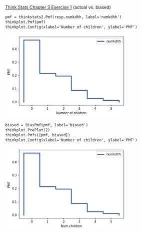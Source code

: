 [Think Stats Chapter 3 Exercise 1](http://greenteapress.com/thinkstats2/html/thinkstats2004.html#toc31) (actual vs. biased)

>> 
```
pmf = thinkstats2.Pmf(resp.numkdhh, label='numkdhh')
thinkplot.Pmf(pmf)
thinkplot.Config(xlabel='Number of children', ylabel='PMF')
```

![chap3_1a](https://github.com/kimjaesung/dsp/blob/master/img/stats3_1.png "")

```
biased = BiasPmf(pmf, label='biased')
thinkplot.PrePlot(2)
thinkplot.Pmfs([pmf, biased])
thinkplot.Config(xlabel='Number of children', ylabel='PMF')
```

![chap3_1b](https://github.com/kimjaesung/dsp/blob/master/img/stats3_1a.png "")
